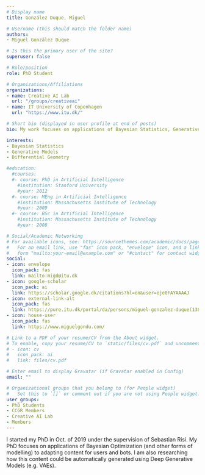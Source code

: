 ```yaml
---
# Display name
title: González Duque, Miguel

# Username (this should match the folder name)
authors:
- Miguel González Duque

# Is this the primary user of the site?
superuser: false

# Role/position
role: PhD Student

# Organizations/Affiliations
organizations:
- name: Creative AI Lab
  url: "/groups/creativeai"
- name: IT University of Copenhagen
  url: "https://www.itu.dk/"

# Short bio (displayed in user profile at end of posts)
bio: My work focuses on applications of Bayesian Statistics, Generative Modelling and Differential Geometry.

interests:
- Bayesian Statistics
- Generative Models
- Differential Geometry

#education:
  #courses:
  #- course: PhD in Artificial Intelligence
    #institution: Stanford University
    #year: 2012
  #- course: MEng in Artificial Intelligence
    #institution: Massachusetts Institute of Technology
    #year: 2009
  #- course: BSc in Artificial Intelligence
    #institution: Massachusetts Institute of Technology
    #year: 2008

# Social/Academic Networking
# For available icons, see: https://sourcethemes.com/academic/docs/page-builder/#icons
#   For an email link, use "fas" icon pack, "envelope" icon, and a link in the
#   form "mailto:your-email@example.com" or "#contact" for contact widget.
social:
- icon: envelope
  icon_pack: fas
  link: mailto:migd@itu.dk
- icon: google-scholar
  icon_pack: ai
  link: https://scholar.google.dk/citations?hl=en&user=eje0FAYAAAAJ
- icon: external-link-alt
  icon_pack: fas
  link: https://pure.itu.dk/portal/da/persons/miguel-gonzalez-duque(138a24fc-2175-4d5b-a234-d5ed8513c5be).html 
- icon: house-user
  icon_pack: fas
  link: https://www.miguelgondu.com/

# Link to a PDF of your resume/CV from the About widget.
# To enable, copy your resume/CV to `static/files/cv.pdf` and uncomment the lines below.
# - icon: cv
#   icon_pack: ai
#   link: files/cv.pdf

# Enter email to display Gravatar (if Gravatar enabled in Config)
email: ""

# Organizational groups that you belong to (for People widget)
#   Set this to `[]` or comment out if you are not using People widget.
user_groups:
- PhD Students
- CCGR Members
- Creative AI Lab
- Members
---
```


I started my PhD in Oct. of 2019 under the supervision of Sebastian Risi. My PhD focuses on applications of Bayesian Optimization (and other forms of modelling) to adapting content for users and bots. I am also researching how this content could be automatically generated using Deep Generative Models (e.g. VAEs).
